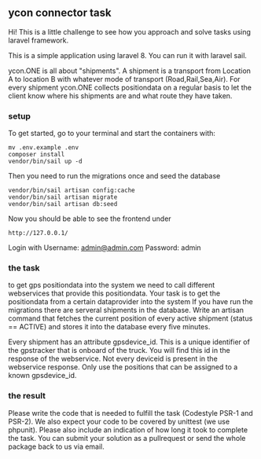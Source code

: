 ## ycon connector task

Hi!
This is a little challenge to see how you approach and solve tasks using laravel framework.

This is a simple application using laravel 8. You can run it with laravel sail.

ycon.ONE is all about "shipments". A shipment is a transport from Location A to location B
with whatever mode of transport (Road,Rail,Sea,Air).
For every shipment ycon.ONE collects positiondata on a regular basis to let the client know 
where his shipments are and what route they have taken.

### setup

To get started, go to your terminal and start the containers with:

	mv .env.example .env
	composer install
	vendor/bin/sail up -d
	
Then you need to run the migrations	once and seed the database

	vendor/bin/sail artisan config:cache
	vendor/bin/sail artisan migrate
	vendor/bin/sail artisan db:seed
	
Now you should be able to see the frontend under
		
	http://127.0.0.1/
	
Login with
	Username: admin@admin.com
	Password: admin
	
	
### the task

to get gps positiondata into the system we need to call different webservices that provide 
this positiondata. Your task is to get the positiondata from a certain dataprovider into the system
If you have run the migrations there are serveral shipments in the database.
Write an artisan command that fetches the current position of every active shipment (status == ACTIVE)
and stores it into the database every five minutes. 

Every shipment has an attribute gpsdevice_id. This is a unique identifier of the gpstracker that is onboard
of the truck. You will find this id in the response of the webservice. Not every deviceid is present in the
webservice response. Only use the positions that can be assigned to a known gpsdevice_id.

### the result

Please write the code that is needed to fulfill the task (Codestyle PSR-1 and PSR-2). We also expect your code to be covered by unittest
(we use phpunit). 
Please also include an indication of how long it took to complete the task.
You can submit your solution as a pullrequest or send the whole package back to us via email.